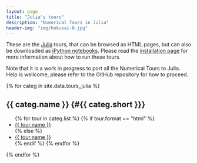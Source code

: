 ```yaml
---
layout: page
title: "Julia's tours"
description: "Numerical Tours in Julia"
header-img: "img/hokusai-8.jpg"
---
```


These are the [Julia](http://julialang.org/) tours, that can be browsed as HTML pages, but can also be downloaded as [iPython notebooks](http://ipython.org/notebook.html). Please read the [installation page](../installation_julia/) for more information about how to run these tours.

Note that it is a work in progress to port all the Numerical Tours to Julia. Help is wellcome, please refer to the GitHub repository for how to proceed.


{% for categ in site.data.tours_julia %}

{{ categ.name }}      {#{{ categ.short }}}
----------------

<ul>
{% for tour in categ.list %}
	{% if tour.format == "html" %}
		<li> <a href="{{ tour.rep }}"> {{ tour.name }} </a> </li>
	{% else %}
		<li> <a href="http://nbviewer.ipython.org/github/gpeyre/numerical-tours/blob/master/julia/{{ tour.rep }}.ipynb"> {{ tour.name }} </a> </li>
	{% endif %}
{% endfor %}
</ul>

{% endfor %}
